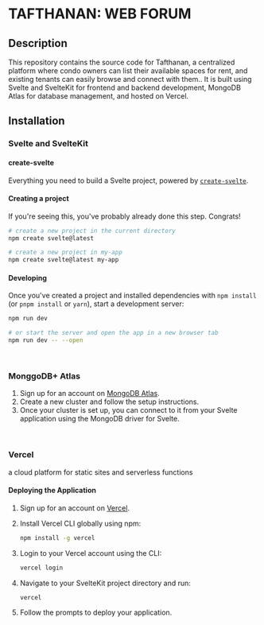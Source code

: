 # TAFTHANAN: WEB FORUM

## Description
This repository contains the source code for Tafthanan, a centralized platform where condo owners can list their available spaces for rent, and existing tenants can easily browse and connect with them.. It is built using Svelte and SvelteKit for frontend and backend development, MongoDB Atlas for database management, and hosted on Vercel.

## Installation

### Svelte and SvelteKit

#### create-svelte

Everything you need to build a Svelte project, powered by [`create-svelte`](https://github.com/sveltejs/kit/tree/main/packages/create-svelte).

#### Creating a project

If you're seeing this, you've probably already done this step. Congrats!

```bash
# create a new project in the current directory
npm create svelte@latest

# create a new project in my-app
npm create svelte@latest my-app
```

#### Developing
Once you've created a project and installed dependencies with `npm install` (or `pnpm install` or `yarn`), start a development server:

```bash
npm run dev

# or start the server and open the app in a new browser tab
npm run dev -- --open
```

<br />

### MonggoDB+ Atlas
1. Sign up for an account on [MongoDB Atlas](https://www.mongodb.com/cloud/atlas).
2. Create a new cluster and follow the setup instructions.
3. Once your cluster is set up, you can connect to it from your Svelte application using the MongoDB driver for Svelte.

<br />

### Vercel
a cloud platform for static sites and serverless functions

#### Deploying the Application
1. Sign up for an account on [Vercel](https://vercel.com/).
2. Install Vercel CLI globally using npm:
   ```bash
   npm install -g vercel
   ```

3. Login to your Vercel account using the CLI:
   ```bash
   vercel login
   ```

4. Navigate to your SvelteKit project directory and run:
   ```bash
   vercel
   ```

5. Follow the prompts to deploy your application.
